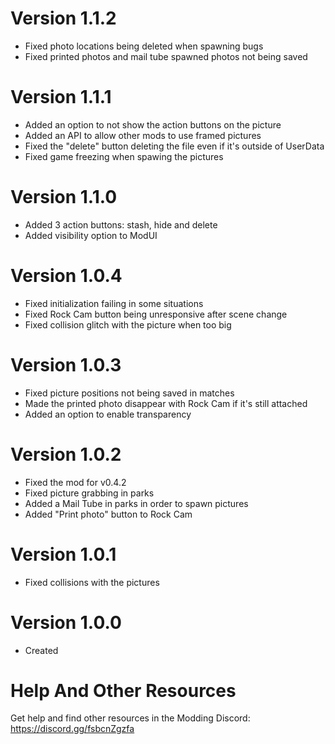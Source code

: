 # Version 1.1.2
- Fixed photo locations being deleted when spawning bugs
- Fixed printed photos and mail tube spawned photos not being saved

# Version 1.1.1
- Added an option to not show the action buttons on the picture
- Added an API to allow other mods to use framed pictures
- Fixed the "delete" button deleting the file even if it's outside of UserData
- Fixed game freezing when spawing the pictures

# Version 1.1.0
- Added 3 action buttons: stash, hide and delete
- Added visibility option to ModUI

# Version 1.0.4
- Fixed initialization failing in some situations
- Fixed Rock Cam button being unresponsive after scene change
- Fixed collision glitch with the picture when too big

# Version 1.0.3
- Fixed picture positions not being saved in matches
- Made the printed photo disappear with Rock Cam if it's still attached
- Added an option to enable transparency

# Version 1.0.2
- Fixed the mod for v0.4.2
- Fixed picture grabbing in parks
- Added a Mail Tube in parks in order to spawn pictures
- Added "Print photo" button to Rock Cam

# Version 1.0.1
- Fixed collisions with the pictures

# Version 1.0.0
- Created

# Help And Other Resources
Get help and find other resources in the Modding Discord:
https://discord.gg/fsbcnZgzfa
